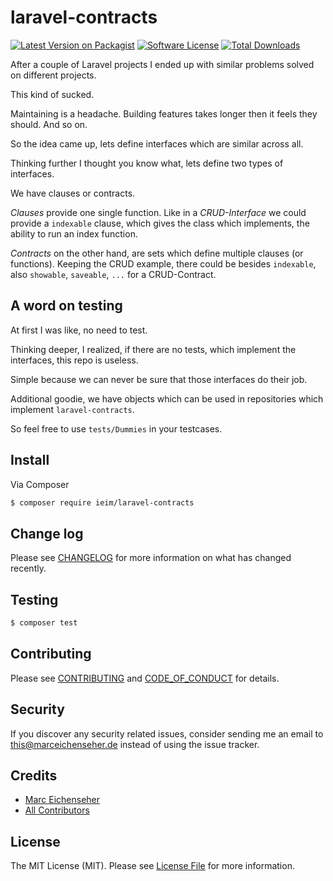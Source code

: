 # laravel-contracts

[![Latest Version on Packagist][ico-version]][link-packagist]
[![Software License][ico-license]](LICENSE.md)
[![Total Downloads][ico-downloads]][link-downloads]

After a couple of Laravel projects I ended up with similar problems solved on different projects. 

This kind of sucked.

Maintaining is a headache. Building features takes longer then it feels they should. And so on.

So the idea came up, lets define interfaces which are similar across all.

Thinking further I thought you know what, lets define two types of interfaces.

We have clauses or contracts.

*Clauses* provide one single function. Like in a *CRUD-Interface* we could provide a `indexable` clause, 
which gives the class which implements, the ability to run an index function.

*Contracts* on the other hand, are sets which define multiple clauses (or functions). Keeping the CRUD 
example, there could be besides `indexable`, also `showable`, `saveable`, `...` for a CRUD-Contract.

## A word on testing
At first I was like, no need to test. 

Thinking deeper, I realized, if there are no tests, which implement the interfaces, this repo is useless.

Simple because we can never be sure that those interfaces do their job.

Additional goodie, we have objects which can be used in repositories which implement `laravel-contracts`.  

So feel free to use `tests/Dummies` in your testcases.
 
## Install

Via Composer

``` bash
$ composer require ieim/laravel-contracts
```

## Change log

Please see [CHANGELOG](CHANGELOG.md) for more information on what has changed recently.

## Testing

``` bash
$ composer test
```

## Contributing

Please see [CONTRIBUTING](CONTRIBUTING.md) and [CODE_OF_CONDUCT](CODE_OF_CONDUCT.md) for details.

## Security

If you discover any security related issues, consider sending me an email to this@marceichenseher.de instead of using the issue tracker.

## Credits

- [Marc Eichenseher][link-author]
- [All Contributors][link-contributors]

## License

The MIT License (MIT). Please see [License File](LICENSE.md) for more information.

[ico-version]: https://img.shields.io/packagist/v/ieim/laravel-contracts.svg?style=flat-square
[ico-license]: https://img.shields.io/badge/license-MIT-brightgreen.svg?style=flat-square
[ico-travis]: https://img.shields.io/travis/ieim/laravel-contracts/master.svg?style=flat-square
[ico-scrutinizer]: https://img.shields.io/scrutinizer/coverage/g/ieim/laravel-contracts.svg?style=flat-square
[ico-code-quality]: https://img.shields.io/scrutinizer/g/ieim/laravel-contracts.svg?style=flat-square
[ico-downloads]: https://img.shields.io/packagist/dt/ieim/laravel-contracts.svg?style=flat-square

[link-packagist]: https://packagist.org/packages/ieim/laravel-contracts
[link-downloads]: https://packagist.org/packages/ieim/laravel-contracts
[link-author]: https://github.com/ieim
[link-contributors]: ../../contributors
